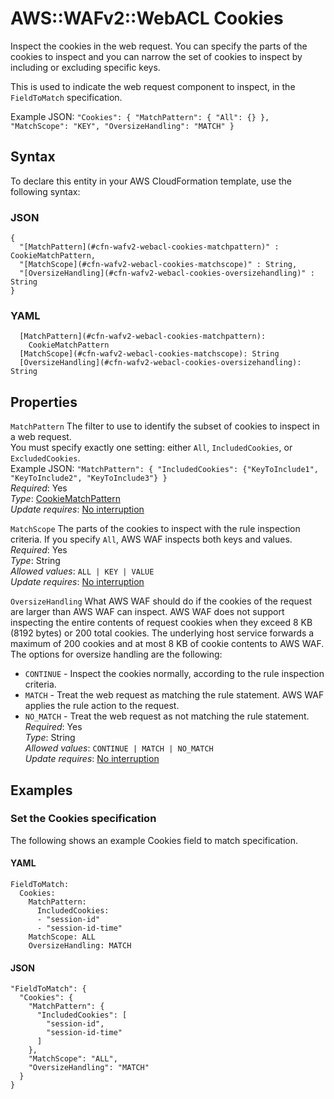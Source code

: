 # AWS::WAFv2::WebACL Cookies<a name="aws-properties-wafv2-webacl-cookies"></a>

Inspect the cookies in the web request\. You can specify the parts of the cookies to inspect and you can narrow the set of cookies to inspect by including or excluding specific keys\.

This is used to indicate the web request component to inspect, in the `FieldToMatch` specification\.

Example JSON: `"Cookies": { "MatchPattern": { "All": {} }, "MatchScope": "KEY", "OversizeHandling": "MATCH" }`

## Syntax<a name="aws-properties-wafv2-webacl-cookies-syntax"></a>

To declare this entity in your AWS CloudFormation template, use the following syntax:

### JSON<a name="aws-properties-wafv2-webacl-cookies-syntax.json"></a>

```
{
  "[MatchPattern](#cfn-wafv2-webacl-cookies-matchpattern)" : CookieMatchPattern,
  "[MatchScope](#cfn-wafv2-webacl-cookies-matchscope)" : String,
  "[OversizeHandling](#cfn-wafv2-webacl-cookies-oversizehandling)" : String
}
```

### YAML<a name="aws-properties-wafv2-webacl-cookies-syntax.yaml"></a>

```
  [MatchPattern](#cfn-wafv2-webacl-cookies-matchpattern):
    CookieMatchPattern
  [MatchScope](#cfn-wafv2-webacl-cookies-matchscope): String
  [OversizeHandling](#cfn-wafv2-webacl-cookies-oversizehandling): String
```

## Properties<a name="aws-properties-wafv2-webacl-cookies-properties"></a>

`MatchPattern` <a name="cfn-wafv2-webacl-cookies-matchpattern"></a>
The filter to use to identify the subset of cookies to inspect in a web request\.  
You must specify exactly one setting: either `All`, `IncludedCookies`, or `ExcludedCookies`\.  
Example JSON: `"MatchPattern": { "IncludedCookies": {"KeyToInclude1", "KeyToInclude2", "KeyToInclude3"} }`  
_Required_: Yes  
_Type_: [CookieMatchPattern](aws-properties-wafv2-webacl-cookiematchpattern.md)  
_Update requires_: [No interruption](https://docs.aws.amazon.com/AWSCloudFormation/latest/UserGuide/using-cfn-updating-stacks-update-behaviors.html#update-no-interrupt)

`MatchScope` <a name="cfn-wafv2-webacl-cookies-matchscope"></a>
The parts of the cookies to inspect with the rule inspection criteria\. If you specify `All`, AWS WAF inspects both keys and values\.  
_Required_: Yes  
_Type_: String  
_Allowed values_: `ALL | KEY | VALUE`  
_Update requires_: [No interruption](https://docs.aws.amazon.com/AWSCloudFormation/latest/UserGuide/using-cfn-updating-stacks-update-behaviors.html#update-no-interrupt)

`OversizeHandling` <a name="cfn-wafv2-webacl-cookies-oversizehandling"></a>
What AWS WAF should do if the cookies of the request are larger than AWS WAF can inspect\. AWS WAF does not support inspecting the entire contents of request cookies when they exceed 8 KB \(8192 bytes\) or 200 total cookies\. The underlying host service forwards a maximum of 200 cookies and at most 8 KB of cookie contents to AWS WAF\.  
The options for oversize handling are the following:

- `CONTINUE` \- Inspect the cookies normally, according to the rule inspection criteria\.
- `MATCH` \- Treat the web request as matching the rule statement\. AWS WAF applies the rule action to the request\.
- `NO_MATCH` \- Treat the web request as not matching the rule statement\.
  _Required_: Yes  
  _Type_: String  
  _Allowed values_: `CONTINUE | MATCH | NO_MATCH`  
  _Update requires_: [No interruption](https://docs.aws.amazon.com/AWSCloudFormation/latest/UserGuide/using-cfn-updating-stacks-update-behaviors.html#update-no-interrupt)

## Examples<a name="aws-properties-wafv2-webacl-cookies--examples"></a>

### Set the Cookies specification<a name="aws-properties-wafv2-webacl-cookies--examples--Set_the_Cookies_specification_"></a>

The following shows an example Cookies field to match specification\.

#### YAML<a name="aws-properties-wafv2-webacl-cookies--examples--Set_the_Cookies_specification_--yaml"></a>

```
FieldToMatch:
  Cookies:
    MatchPattern:
      IncludedCookies:
      - "session-id"
      - "session-id-time"
    MatchScope: ALL
    OversizeHandling: MATCH
```

#### JSON<a name="aws-properties-wafv2-webacl-cookies--examples--Set_the_Cookies_specification_--json"></a>

```
"FieldToMatch": {
  "Cookies": {
    "MatchPattern": {
      "IncludedCookies": [
        "session-id",
        "session-id-time"
      ]
    },
    "MatchScope": "ALL",
    "OversizeHandling": "MATCH"
  }
}
```
